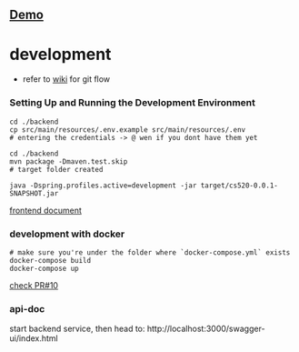 ## [Demo](https://www.youtube.com/watch?v=_XTjmvEA4iw&t=1s&ab_channel=BoddyShen)

# development

- refer to [wiki](https://github.com/xyw0025/CS520_group_project/wiki) for git flow


### Setting Up and Running the Development Environment

```
cd ./backend
cp src/main/resources/.env.example src/main/resources/.env
# entering the credentials -> @ wen if you dont have them yet

cd ./backend
mvn package -Dmaven.test.skip
# target folder created

java -Dspring.profiles.active=development -jar target/cs520-0.0.1-SNAPSHOT.jar
```

[frontend document](frontend/README.md)

### development with docker

```
# make sure you're under the folder where `docker-compose.yml` exists
docker-compose build
docker-compose up
```

[check PR#10](https://github.com/xyw0025/UMaessenger/pull/10)


### api-doc
start backend service, then head to: http://localhost:3000/swagger-ui/index.html
